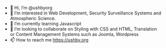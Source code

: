 - 👋 Hi, I’m @ushbyorg
- 👀 I’m interested in Web Development, Security Surveillance Systems and Atmospheric Science.
- 🌱 I’m currently learning Javascript
- 💞️ I’m looking to collaborate on Styling with CSS and HTML, Translation or Content Management Systems such as Joomla, Wordpress
- 📫 How to reach me https://ushby.org

<!---
ushbyorg/ushbyorg is a ✨ special ✨ repository because its `README.md` (this file) appears on your GitHub profile.
You can click the Preview link to take a look at your changes.
--->
